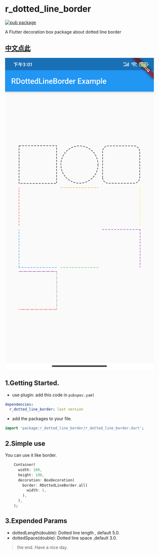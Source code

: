 # r_dotted_line_border
[![pub package](https://img.shields.io/pub/v/r_dotted_line_border.svg)](https://pub.dartlang.org/packages/r_dotted_line_border)

A Flutter decoration box package about dotted line border

## [中文点此](README_ZH.md)

![](screen/01.png)

## 1.Getting Started.

- use plugin:
add this code in `pubspec.yaml`
```yaml
dependencies:
  r_dotted_line_border: last version
```
- add the packages to your file.
```dart
import 'package:r_dotted_line_border/r_dotted_line_border.dart';

```

## 2.Simple use

You can use it like border.

```dart
    Container(
      width: 100,
      height: 100,
      decoration: BoxDecoration(
        border: RDottedLineBorder.all(
          width: 1,
        ),
      ),
    );
```
## 3.Expended Params

- dottedLength(double): Dotted line length , default 5.0.
- dottedSpace(double): Dotted line space ,default 3.0.

> the end.
Have a nice day.
